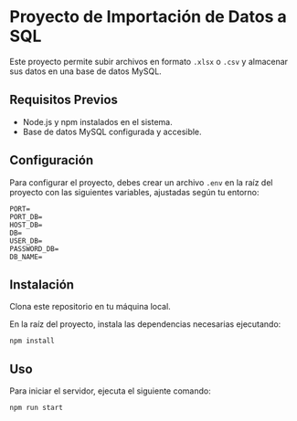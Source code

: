 # Proyecto de Importación de Datos a SQL

Este proyecto permite subir archivos en formato `.xlsx` o `.csv` y almacenar sus datos en una base de datos MySQL.

## Requisitos Previos

- Node.js y npm instalados en el sistema.
- Base de datos MySQL configurada y accesible.

## Configuración

Para configurar el proyecto, debes crear un archivo `.env` en la raíz del proyecto con las siguientes variables, ajustadas según tu entorno:

```
PORT= 
PORT_DB= 
HOST_DB= 
DB= 
USER_DB= 
PASSWORD_DB=
DB_NAME=
```


## Instalación
Clona este repositorio en tu máquina local.

En la raíz del proyecto, instala las dependencias necesarias ejecutando:

```npm install```

## Uso
Para iniciar el servidor, ejecuta el siguiente comando:

```npm run start```
